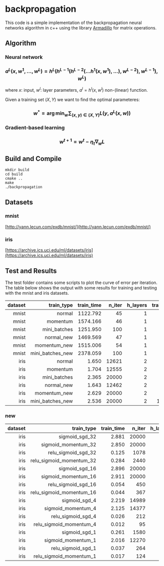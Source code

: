 # backpropagation

This code is a simple implementation of the backpropagation neural networks algorithm in c++ using the library [Armadillo](http://arma.sourceforge.net/) for matrix operations.

## Algorithm

### Neural network

### $$a^L(x, w^1, ..., w^L) = h^L(h^{L-1}(h^{L-2}(...h^1(x, w^1), ...), w^{L-2}), w^{L-1}), w^L)$$

where $x$: input, $w^l$: layer parameters, $a^l = h^l(x, w^l)$ non-(linear) function.

Given a training set $(X, Y)$ we want to find the optimal parameteres:

### $$w^* = \arg \min_w \sum_{(x, y) \in (X, Y)} L(y, a^L(x, w))$$

### Gradient-based learning

### $$w^{t+1} = w^t - \eta_t \nabla_w L$$

## Build and Compile

	mkdir build
	cd build
	cmake ..
	make
	./backpropagation

## Datasets

### mnist
[http://yann.lecun.com/exdb/mnist/](http://yann.lecun.com/exdb/mnist/)

### iris
[https://archive.ics.uci.edu/ml/datasets/iris](https://archive.ics.uci.edu/ml/datasets/iris)

## Test and Results

The test folder contains some scripts to plot the curve of error per iteration. The table below shows the output with some results for training and testing with the mnist and iris datasets.

|      dataset |       train_type |   train_time |       n_iter |     h_layers |  train_error |   test_error |          h_units |
| -----------: | ---------------: | -----------: | -----------: | -----------: | -----------: | -----------: | ---------------: |
|        mnist |           normal |     1122.792 |           45 |            1 |        1.593 |        6.860 |              300 |
|        mnist |         momentum |     1574.166 |           46 |            1 |        1.277 |        6.860 |              300 |
|        mnist |     mini_batches |     1251.950 |          100 |            1 |       17.890 |       18.200 |              300 |
|        mnist |       normal_new |     1469.569 |           47 |            1 |        1.572 |        6.830 |              300 |
|        mnist |     momentum_new |     1515.006 |           54 |            1 |        1.392 |        6.730 |              300 |
|        mnist | mini_batches_new |     2378.059 |          100 |            1 |       18.183 |       18.340 |              300 |
|         iris |           normal |        1.650 |        12621 |            2 |        1.667 |        0.000 |              8 6 |
|         iris |         momentum |        1.704 |        12555 |            2 |        0.833 |        0.000 |              8 6 |
|         iris |     mini_batches |        2.365 |        20000 |            2 |        8.333 |        3.333 |              8 6 |
|         iris |       normal_new |        1.643 |        12462 |            2 |        1.667 |       10.000 |              8 6 |
|         iris |     momentum_new |        2.629 |        20000 |            2 |        3.333 |       13.333 |              8 6 |
|         iris | mini_batches_new |        2.536 |        20000 |            2 |      100.000 |      100.000 |              8 6 |

### new

|      dataset |               train_type |   train_time |       n_iter |     h_layers |  train_error |   test_error |          h_units |
| -----------: | -----------------------: | -----------: | -----------: | -----------: | -----------: | -----------: | ---------------: |
|         iris |           sigmoid_sgd_32 |        2.881 |        20000 |            2 |       66.667 |       66.667 |              8 6 |
|         iris |      sigmoid_momentum_32 |        2.850 |        20000 |            2 |       66.667 |       66.667 |              8 6 |
|         iris |      relu_sigmoid_sgd_32 |        0.125 |         1078 |            2 |        4.167 |        0.000 |              8 6 |
|         iris | relu_sigmoid_momentum_32 |        0.284 |         2440 |            2 |        1.667 |        0.000 |              8 6 |
|         iris |           sigmoid_sgd_16 |        2.896 |        20000 |            2 |        6.667 |        3.333 |              8 6 |
|         iris |      sigmoid_momentum_16 |        2.911 |        20000 |            2 |        6.667 |        3.333 |              8 6 |
|         iris |      relu_sigmoid_sgd_16 |        0.054 |          450 |            2 |        4.167 |        0.000 |              8 6 |
|         iris | relu_sigmoid_momentum_16 |        0.044 |          367 |            2 |        3.333 |        0.000 |              8 6 |
|         iris |            sigmoid_sgd_4 |        2.219 |        14989 |            2 |        1.667 |        0.000 |              8 6 |
|         iris |       sigmoid_momentum_4 |        2.125 |        14377 |            2 |        1.667 |        0.000 |              8 6 |
|         iris |       relu_sigmoid_sgd_4 |        0.026 |          212 |            2 |        4.167 |        0.000 |              8 6 |
|         iris |  relu_sigmoid_momentum_4 |        0.012 |           95 |            2 |        7.500 |        0.000 |              8 6 |
|         iris |            sigmoid_sgd_1 |        0.261 |         1580 |            2 |        2.500 |        0.000 |              8 6 |
|         iris |       sigmoid_momentum_1 |        2.016 |        12270 |            2 |        1.667 |        0.000 |              8 6 |
|         iris |       relu_sigmoid_sgd_1 |        0.037 |          264 |            2 |        4.167 |        0.000 |              8 6 |
|         iris |  relu_sigmoid_momentum_1 |        0.017 |          124 |            2 |        3.333 |        0.000 |              8 6 |


